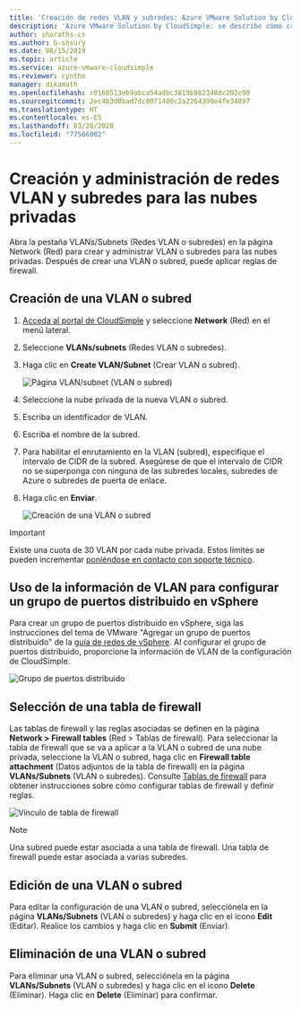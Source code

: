 ```yaml
---
title: 'Creación de redes VLAN y subredes: Azure VMware Solution by CloudSimple'
description: 'Azure VMware Solution by CloudSimple: se describe cómo crear y administrar redes VLAN y subredes para las nubes privadas y luego aplicar reglas de firewall.'
author: sharaths-cs
ms.author: b-shsury
ms.date: 08/15/2019
ms.topic: article
ms.service: azure-vmware-cloudsimple
ms.reviewer: cynthn
manager: dikamath
ms.openlocfilehash: c0160513eb9abca54adbc3819b982348dc202c90
ms.sourcegitcommit: 2ec4b3d0bad7dc0071400c2a2264399e4fe34897
ms.translationtype: HT
ms.contentlocale: es-ES
ms.lasthandoff: 03/28/2020
ms.locfileid: "77566002"
---
```

# <a name="create-and-manage-vlanssubnets-for-your-private-clouds"></a>Creación y administración de redes VLAN y subredes para las nubes privadas

Abra la pestaña VLANs/Subnets (Redes VLAN o subredes) en la página Network (Red) para crear y administrar VLAN o subredes para las nubes privadas. Después de crear una VLAN o subred, puede aplicar reglas de firewall.

## <a name="create-a-vlansubnet"></a>Creación de una VLAN o subred

1. [Acceda al portal de CloudSimple](access-cloudsimple-portal.md) y seleccione **Network** (Red) en el menú lateral.
2. Seleccione **VLANs/subnets** (Redes VLAN o subredes).
3. Haga clic en **Create VLAN/Subnet** (Crear VLAN o subred).

    ![Página VLAN/subnet (VLAN o subred)](media/vlan-subnet-page.png)

4. Seleccione la nube privada de la nueva VLAN o subred.
5. Escriba un identificador de VLAN.
6. Escriba el nombre de la subred.
7. Para habilitar el enrutamiento en la VLAN (subred), especifique el intervalo de CIDR de la subred. Asegúrese de que el intervalo de CIDR no se superponga con ninguna de las subredes locales, subredes de Azure o subredes de puerta de enlace.
8. Haga clic en **Enviar**.

    ![Creación de una VLAN o subred](media/create-new-vlan-subnet-details.png)


> [!IMPORTANT]
> Existe una cuota de 30 VLAN por cada nube privada. Estos límites se pueden incrementar [poniéndose en contacto con soporte técnico](https://portal.azure.com/#blade/Microsoft_Azure_Support/HelpAndSupportBlade/newsupportrequest).

## <a name="use-vlan-information-to-set-up-a-distributed-port-group-in-vsphere"></a>Uso de la información de VLAN para configurar un grupo de puertos distribuido en vSphere

Para crear un grupo de puertos distribuido en vSphere, siga las instrucciones del tema de VMware "Agregar un grupo de puertos distribuido" de la <a href="https://docs.vmware.com/en/VMware-vSphere/6.5/vsphere-esxi-vcenter-server-65-networking-guide.pdf" target="_blank">guía de redes de vSphere</a>. Al configurar el grupo de puertos distribuido, proporcione la información de VLAN de la configuración de CloudSimple.

![Grupo de puertos distribuido](media/distributed-port-group.png)

## <a name="select-a-firewall-table"></a>Selección de una tabla de firewall

Las tablas de firewall y las reglas asociadas se definen en la página **Network > Firewall tables** (Red > Tablas de firewall). Para seleccionar la tabla de firewall que se va a aplicar a la VLAN o subred de una nube privada, seleccione la VLAN o subred, haga clic en **Firewall table attachment** (Datos adjuntos de la tabla de firewall) en la página **VLANs/Subnets** (VLAN o subredes). Consulte [Tablas de firewall](firewall.md) para obtener instrucciones sobre cómo configurar tablas de firewall y definir reglas.

![Vínculo de tabla de firewall](media/vlan-subnet-firewall-link.png)

> [!NOTE]
> Una subred puede estar asociada a una tabla de firewall. Una tabla de firewall puede estar asociada a varias subredes.

## <a name="edit-a-vlansubnet"></a>Edición de una VLAN o subred

Para editar la configuración de una VLAN o subred, selecciónela en la página **VLANs/Subnets** (VLAN o subredes) y haga clic en el icono **Edit** (Editar). Realice los cambios y haga clic en **Submit** (Enviar).

## <a name="delete-a-vlansubnet"></a>Eliminación de una VLAN o subred

Para eliminar una VLAN o subred, selecciónela en la página **VLANs/Subnets** (VLAN o subredes) y haga clic en el icono **Delete** (Eliminar). Haga clic en **Delete** (Eliminar) para confirmar.
